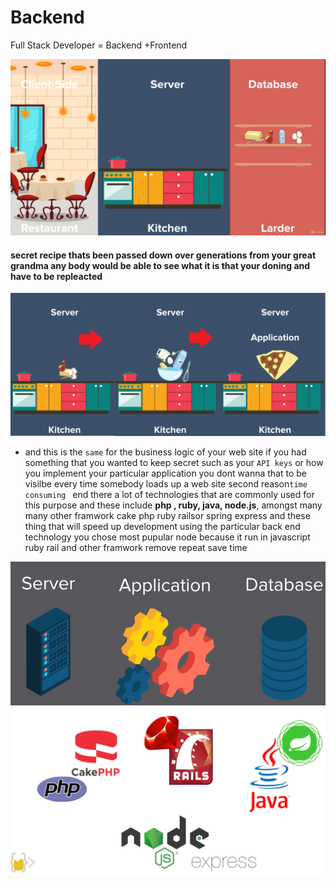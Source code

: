 # Backend
Full Stack Developer = Backend +Frontend

![backend](https://github.com/wer340/javaScript/blob/main/backend/images/backend2.png?raw=true)

#### secret recipe thats been passed down over generations from your great grandma any body would be able to see what it is that your doning and have to be repleacted
![server](https://raw.githubusercontent.com/wer340/javaScript/main/backend/images/serverA.png)
+ and this is the `same` for the business logic of your web site
if you had something that you wanted to keep secret such as your `API keys`
or how you implement your particular application you dont wanna that to be visilbe
every time somebody loads up a web site
second reason`time consuming `
end there a lot of technologies that are commonly used for this purpose and 
these include **php , ruby, java, node.js**, amongst many many other
framwork 
cake php ruby railsor spring express and these thing that will speed up
development using the particular back end technology you chose 
most pupular  node because it run in javascript  
 ruby rail and other framwork remove repeat save time
 
 ![webApp](https://raw.githubusercontent.com/wer340/javaScript/main/backend/images/backend.png)
 ![framework=300×300](https://raw.githubusercontent.com/wer340/javaScript/main/backend/images/program.png)
